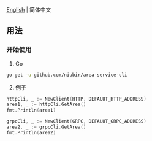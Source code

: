 [English](https://github.com/niubir/area-service-cli/blob/main/helper/README-en.md) | 简体中文

## 用法

### 开始使用

1. Go

```sh
go get -u github.com/niubir/area-service-cli
```

2. 例子

```go
httpCli, _ := NewClient(HTTP, DEFALUT_HTTP_ADDRESS)
area1, _ := httpCli.GetArea()
fmt.Println(area1)

grpcCli, _ := NewClient(GRPC, DEFALUT_GRPC_ADDRESS)
area2, _ := grpcCli.GetArea()
fmt.Println(area2)
```
